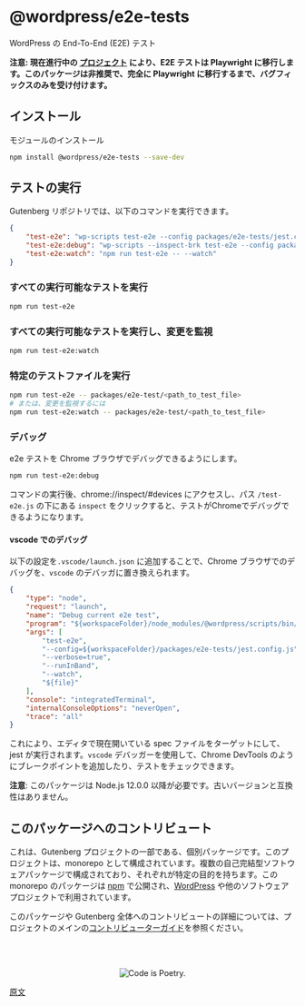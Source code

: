 <!--
# E2E Tests
 -->
# @wordpress/e2e-tests

<!--
End-To-End (E2E) tests for WordPress.
 -->
WordPress の End-To-End (E2E) テスト

<!-- 
**Note that there's currently an ongoing [project](https://github.com/WordPress/gutenberg/issues/38851) to migrate E2E tests to Playwright instead. This package is deprecated and will only accept bug fixes until fully migrated.**
 -->
**注意: 現在進行中の [プロジェクト](https://github.com/WordPress/gutenberg/issues/38851) により、E2E テストは Playwright に移行します。このパッケージは非推奨で、完全に Playwright に移行するまで、バグフィックスのみを受け付けます。**

<!--
## Installation
 -->
## インストール

<!--
Install the module
 -->
モジュールのインストール

```bash
npm install @wordpress/e2e-tests --save-dev
```
<!--
## Running tests
 -->
## テストの実行

<!--
The following commands are available on the Gutenberg repo:
 -->
Gutenberg リポジトリでは、以下のコマンドを実行できます。

```json
{
	"test-e2e": "wp-scripts test-e2e --config packages/e2e-tests/jest.config.js",
	"test-e2e:debug": "wp-scripts --inspect-brk test-e2e --config packages/e2e-tests/jest.config.js --puppeteer-devtools",
	"test-e2e:watch": "npm run test-e2e -- --watch"
}
```
<!--
### Run all available tests
 -->
### すべての実行可能なテストを実行

```bash
npm run test-e2e
```
<!--
### Run all available tests and listen for changes.
 -->
### すべての実行可能なテストを実行し、変更を監視


```bash
npm run test-e2e:watch
```
<!--
### Run a specific test file
 -->
### 特定のテストファイルを実行

<!--
```bash
npm run test-e2e -- packages/e2e-test/<path_to_test_file>
# Or, in order to watch for changes:
npm run test-e2e:watch -- packages/e2e-test/<path_to_test_file>
```
 -->
```bash
npm run test-e2e -- packages/e2e-test/<path_to_test_file>
# または、変更を監視するには
npm run test-e2e:watch -- packages/e2e-test/<path_to_test_file>
```

<!--
### Debugging
 -->
### デバッグ

<!--
Makes e2e tests available to debug in a Chrome Browser.
 -->
e2e テストを Chrome ブラウザでデバッグできるようにします。

```bash
npm run test-e2e:debug
```

<!--
After running the command, tests will be available for debugging in Chrome by going to chrome://inspect/#devices and clicking `inspect` under the path to `/test-e2e.js`.
 -->
コマンドの実行後、chrome://inspect/#devices にアクセスし、パス `/test-e2e.js` の下にある `inspect` をクリックすると、テストがChromeでデバッグできるようになります。

<!--
#### Debugging in `vscode`
 -->
#### vscode でのデバッグ

<!--
Debugging in a Chrome browser can be replaced with `vscode`'s debugger by adding the following configuration to `.vscode/launch.json`:
 -->
以下の設定を`.vscode/launch.json` に追加することで、Chrome ブラウザでのデバッグを、`vscode` のデバッガに置き換えられます。

```json
{
	"type": "node",
	"request": "launch",
	"name": "Debug current e2e test",
	"program": "${workspaceFolder}/node_modules/@wordpress/scripts/bin/wp-scripts.js",
	"args": [
		"test-e2e",
		"--config=${workspaceFolder}/packages/e2e-tests/jest.config.js",
		"--verbose=true",
		"--runInBand",
		"--watch",
		"${file}"
	],
	"console": "integratedTerminal",
	"internalConsoleOptions": "neverOpen",
	"trace": "all"
}
```

<!--
This will run jest, targetting the spec file currently open in the editor. `vscode`'s debugger can now be used to add breakpoints and inspect tests as you would in Chrome DevTools.
 -->
これにより、エディタで現在開いている spec ファイルをターゲットにして、jest が実行されます。`vscode` デバッガーを使用して、Chrome DevTools のようにブレークポイントを追加したり、テストをチェックできます。

<!--
**Note**: This package requires Node.js 12.0.0 or later. It is not compatible with older versions.
 -->
**注意**: このパッケージは Node.js 12.0.0 以降が必要です。古いバージョンと互換性はありません。

<!-- 
## Contributing to this package
 -->
## このパッケージへのコントリビュート

<!-- 
This is an individual package that's part of the Gutenberg project. The project is organized as a monorepo. It's made up of multiple self-contained software packages, each with a specific purpose. The packages in this monorepo are published to [npm](https://www.npmjs.com/) and used by [WordPress](https://make.wordpress.org/core/) as well as other software projects.
 -->
これは、Gutenberg プロジェクトの一部である、個別パッケージです。このプロジェクトは、monorepo として構成されています。複数の自己完結型ソフトウェアパッケージで構成されており、それぞれが特定の目的を持ちます。この monorepo のパッケージは [npm](https://www.npmjs.com/) で公開され、[WordPress](https://make.wordpress.org/core/) や他のソフトウェアプロジェクトで利用されています。

<!-- 
To find out more about contributing to this package or Gutenberg as a whole, please read the project's main [contributor guide](https://github.com/WordPress/gutenberg/tree/HEAD/CONTRIBUTING.md).
 -->
このパッケージや Gutenberg 全体へのコントリビュートの詳細については、プロジェクトのメインの[コントリビューターガイド](https://ja.wordpress.org/team/handbook/block-editor/contributors/)を参照ください。

<br /><br /><p align="center"><img src="https://s.w.org/style/images/codeispoetry.png?1" alt="Code is Poetry." /></p>

[原文](https://github.com/WordPress/gutenberg/tree/trunk/packages/e2e-tests#readme)
